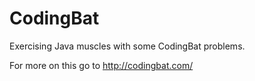 # CodingBat

Exercising Java muscles with some CodingBat problems. 

For more on this go to http://codingbat.com/ 